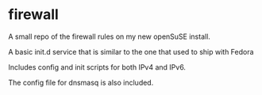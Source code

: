 firewall
========

A small repo of the firewall rules on my new openSuSE install.

A basic init.d service that is similar to the one that used to ship with Fedora

Includes config and init scripts for both IPv4 and IPv6.

The config file for dnsmasq is also included.
